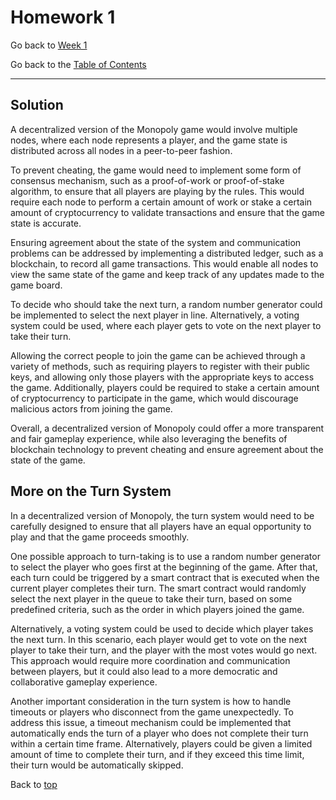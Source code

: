 # Homework 1

Go back to [Week 1](/Week%201/week-1-homeworks-solutions.md)

Go back to the [Table of Contents](/README.md)

---

## Solution

A decentralized version of the Monopoly game would involve multiple nodes, where each node represents a player, and the game state is distributed across all nodes in a peer-to-peer fashion.

To prevent cheating, the game would need to implement some form of consensus mechanism, such as a proof-of-work or proof-of-stake algorithm, to ensure that all players are playing by the rules. This would require each node to perform a certain amount of work or stake a certain amount of cryptocurrency to validate transactions and ensure that the game state is accurate.

Ensuring agreement about the state of the system and communication problems can be addressed by implementing a distributed ledger, such as a blockchain, to record all game transactions. This would enable all nodes to view the same state of the game and keep track of any updates made to the game board.

To decide who should take the next turn, a random number generator could be implemented to select the next player in line. Alternatively, a voting system could be used, where each player gets to vote on the next player to take their turn.

Allowing the correct people to join the game can be achieved through a variety of methods, such as requiring players to register with their public keys, and allowing only those players with the appropriate keys to access the game. Additionally, players could be required to stake a certain amount of cryptocurrency to participate in the game, which would discourage malicious actors from joining the game.

Overall, a decentralized version of Monopoly could offer a more transparent and fair gameplay experience, while also leveraging the benefits of blockchain technology to prevent cheating and ensure agreement about the state of the game. 

## More on the Turn System

In a decentralized version of Monopoly, the turn system would need to be carefully designed to ensure that all players have an equal opportunity to play and that the game proceeds smoothly.

One possible approach to turn-taking is to use a random number generator to select the player who goes first at the beginning of the game. After that, each turn could be triggered by a smart contract that is executed when the current player completes their turn. The smart contract would randomly select the next player in the queue to take their turn, based on some predefined criteria, such as the order in which players joined the game.

Alternatively, a voting system could be used to decide which player takes the next turn. In this scenario, each player would get to vote on the next player to take their turn, and the player with the most votes would go next. This approach would require more coordination and communication between players, but it could also lead to a more democratic and collaborative gameplay experience.

Another important consideration in the turn system is how to handle timeouts or players who disconnect from the game unexpectedly. To address this issue, a timeout mechanism could be implemented that automatically ends the turn of a player who does not complete their turn within a certain time frame. Alternatively, players could be given a limited amount of time to complete their turn, and if they exceed this time limit, their turn would be automatically skipped.

Back to [top](#homework-1)